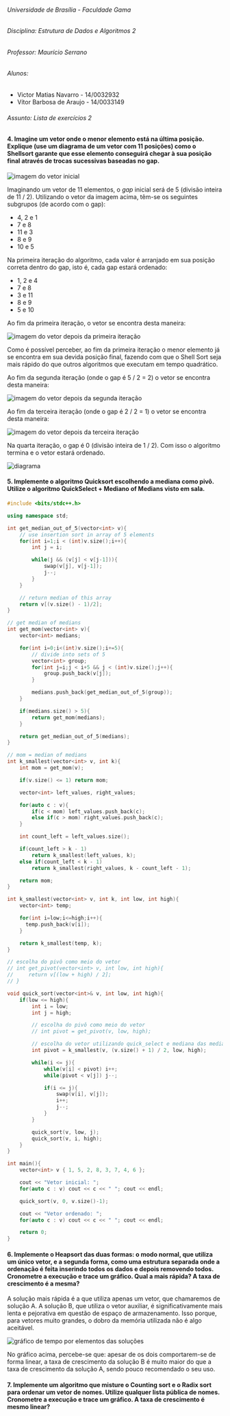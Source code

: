 ###### Universidade de Brasília - Faculdade Gama

###### Disciplina: Estrutura de Dados e Algoritmos 2

###### Professor: Maurício Serrano

###### Alunos:
  - Victor Matias Navarro - 14/0032932
  - Vítor Barbosa de Araujo - 14/0033149

###### Assunto: Lista de exercícios 2

#### 4. Imagine um vetor onde o menor elemento está na última posição. Explique (use um diagrama de um vetor com 11 posições) como o Shellsort garante que esse elemento conseguirá chegar à sua posição final através de trocas sucessivas baseadas no gap.

![imagem do vetor inicial](vetor-inicial.png)

Imaginando um vetor de 11 elementos, o *gap* inicial será de 5 (divisão inteira de 11 / 2). Utilizando o vetor da imagem acima, têm-se os seguintes subgrupos (de acordo com o gap):

* 4, 2 e 1
* 7 e 8
* 11 e 3
* 8 e 9
* 10 e 5

Na primeira iteração do algoritmo, cada valor é arranjado em sua posição correta dentro do gap, isto é, cada gap estará ordenado:

* 1, 2 e 4
* 7 e 8
* 3 e 11
* 8 e 9
* 5 e 10

Ao fim da primeira iteração, o vetor se encontra desta maneira:

![imagem do vetor depois da primeira iteração](fim-primeira-iteracao.png)

Como é possível perceber, ao fim da primeira iteração o menor elemento já se encontra em sua devida posição final, fazendo com que o Shell Sort seja mais rápido do que outros algoritmos que executam em tempo quadrático.

Ao fim da segunda iteração (onde o gap é 5 / 2 = 2) o vetor se encontra desta maneira:

![imagem do vetor depois da segunda iteração](fim-segunda-iteracao.png)

Ao fim da terceira iteração (onde o gap é 2 / 2 = 1) o vetor se encontra desta maneira:

![imagem do vetor depois da terceira iteração](fim-terceira-iteracao.png)

Na quarta iteração, o gap é 0 (divisão inteira de 1 / 2). Com isso o algoritmo termina e o vetor estará ordenado.

![diagrama](diagrama-questao-4.png)

#### 5. Implemente o algoritmo Quicksort escolhendo a mediana como pivô. Utilize o algoritmo QuickSelect + Mediano of Medians visto em sala.

``` c++
#include <bits/stdc++.h>

using namespace std;

int get_median_out_of_5(vector<int> v){
    // use insertion sort in array of 5 elements
    for(int i=1;i < (int)v.size();i++){
        int j = i;

        while(j && (v[j] < v[j-1])){
            swap(v[j], v[j-1]);
            j--;
        }
    }

    // return median of this array
    return v[(v.size() - 1)/2];
}

// get median of medians
int get_mom(vector<int> v){
    vector<int> medians;

    for(int i=0;i<(int)v.size();i+=5){
        // divide into sets of 5
        vector<int> group;
        for(int j=i;j < i+5 && j < (int)v.size();j++){
            group.push_back(v[j]);
        }

        medians.push_back(get_median_out_of_5(group));
    }

    if(medians.size() > 5){
        return get_mom(medians);
    }

    return get_median_out_of_5(medians);
}

// mom = median of medians
int k_smallest(vector<int> v, int k){
    int mom = get_mom(v);

    if(v.size() <= 1) return mom;

    vector<int> left_values, right_values;

    for(auto c : v){
        if(c < mom) left_values.push_back(c);
        else if(c > mom) right_values.push_back(c);
    }

    int count_left = left_values.size();

    if(count_left > k - 1)
        return k_smallest(left_values, k);
    else if(count_left < k - 1)
        return k_smallest(right_values, k - count_left - 1);

    return mom;
}

int k_smallest(vector<int> v, int k, int low, int high){
    vector<int> temp;

    for(int i=low;i<=high;i++){
      temp.push_back(v[i]);
    }

    return k_smallest(temp, k);
}

// escolha do pivô como meio do vetor
// int get_pivot(vector<int> v, int low, int high){
//     return v[(low + high) / 2];
// }

void quick_sort(vector<int>& v, int low, int high){
    if(low <= high){
        int i = low;
        int j = high;

        // escolha do pivô como meio do vetor
        // int pivot = get_pivot(v, low, high);

        // escolha do vetor utilizando quick_select e mediana das medianas
        int pivot = k_smallest(v, (v.size() + 1) / 2, low, high);

        while(i <= j){
            while(v[i] < pivot) i++;
            while(pivot < v[j]) j--;

            if(i <= j){
                swap(v[i], v[j]);
                i++;
                j--;
            }
        }

        quick_sort(v, low, j);
        quick_sort(v, i, high);
    }
}

int main(){
    vector<int> v { 1, 5, 2, 8, 3, 7, 4, 6 };

    cout << "Vetor inicial: ";
    for(auto c : v) cout << c << " "; cout << endl;

    quick_sort(v, 0, v.size()-1);

    cout << "Vetor ordenado: ";
    for(auto c : v) cout << c << " "; cout << endl;

    return 0;
}
```

#### 6. Implemente o Heapsort das duas formas: o modo normal, que utiliza um único vetor, e a segunda forma, como uma estrutura separada onde a ordenação é feita inserindo todos os dados e depois removendo todos. Cronometre a execução e trace um gráfico. Qual a mais rápida? A taxa de crescimento é a mesma?

A solução mais rápida é a que utiliza apenas um vetor, que chamaremos de solução A. A solução B, que utiliza o vetor auxiliar, é significativamente mais lenta e pejorativa em questão de espaço de armazenamento. Isso porque, para vetores muito grandes, o dobro da memória utilizada não é algo aceitável.

![gráfico de tempo por elementos das soluções](tempo-elemento.png)

No gráfico acima, percebe-se que: apesar de os dois comportarem-se de forma linear, a taxa de crescimento da solução B é muito maior do que a taxa de crescimento da solução A, sendo pouco recomendado o seu uso.

#### 7. Implemente um algoritmo que misture o Counting sort e o Radix sort para ordenar um vetor de nomes. Utilize qualquer lista pública de nomes. Cronometre a execução e trace um gráfico. A taxa de crescimento é mesmo linear?

